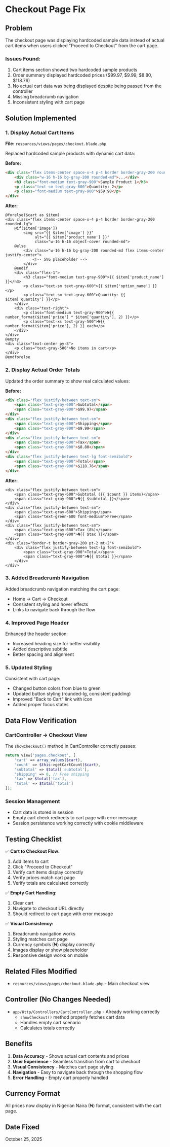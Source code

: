 # Checkout Page Fix

## Problem
The checkout page was displaying hardcoded sample data instead of actual cart items when users clicked "Proceed to Checkout" from the cart page.

### Issues Found:
1. Cart items section showed two hardcoded sample products
2. Order summary displayed hardcoded prices ($99.97, $9.99, $8.80, $118.76)
3. No actual cart data was being displayed despite being passed from the controller
4. Missing breadcrumb navigation
5. Inconsistent styling with cart page

## Solution Implemented

### 1. Display Actual Cart Items
**File:** `resources/views/pages/checkout.blade.php`

Replaced hardcoded sample products with dynamic cart data:

**Before:**
```html
<div class="flex items-center space-x-4 p-4 border border-gray-200 rounded-lg">
    <div class="w-16 h-16 bg-gray-200 rounded-md">...</div>
    <h3 class="font-medium text-gray-900">Sample Product 1</h3>
    <p class="text-sm text-gray-600">Quantity: 2</p>
    <p class="font-medium text-gray-900">$59.98</p>
</div>
```

**After:**
```blade
@forelse($cart as $item)
<div class="flex items-center space-x-4 p-4 border border-gray-200 rounded-lg">
    @if($item['image'])
        <img src="{{ $item['image'] }}" 
             alt="{{ $item['product_name'] }}" 
             class="w-16 h-16 object-cover rounded-md">
    @else
        <div class="w-16 h-16 bg-gray-200 rounded-md flex items-center justify-center">
            <!-- SVG placeholder -->
        </div>
    @endif
    <div class="flex-1">
        <h3 class="font-medium text-gray-900">{{ $item['product_name'] }}</h3>
        <p class="text-sm text-gray-600">{{ $item['option_name'] }}</p>
        <p class="text-sm text-gray-600">Quantity: {{ $item['quantity'] }}</p>
    </div>
    <div class="text-right">
        <p class="font-medium text-gray-900">₦{{ number_format($item['price'] * $item['quantity'], 2) }}</p>
        <p class="text-xs text-gray-500">₦{{ number_format($item['price'], 2) }} each</p>
    </div>
</div>
@empty
<div class="text-center py-8">
    <p class="text-gray-500">No items in cart</p>
</div>
@endforelse
```

### 2. Display Actual Order Totals
Updated the order summary to show real calculated values:

**Before:**
```html
<div class="flex justify-between text-sm">
    <span class="text-gray-600">Subtotal</span>
    <span class="text-gray-900">$99.97</span>
</div>
<div class="flex justify-between text-sm">
    <span class="text-gray-600">Shipping</span>
    <span class="text-gray-900">$9.99</span>
</div>
<div class="flex justify-between text-sm">
    <span class="text-gray-600">Tax</span>
    <span class="text-gray-900">$8.80</span>
</div>
<div class="flex justify-between text-lg font-semibold">
    <span class="text-gray-900">Total</span>
    <span class="text-gray-900">$118.76</span>
</div>
```

**After:**
```blade
<div class="flex justify-between text-sm">
    <span class="text-gray-600">Subtotal ({{ $count }} items)</span>
    <span class="text-gray-900">₦{{ $subtotal }}</span>
</div>
<div class="flex justify-between text-sm">
    <span class="text-gray-600">Shipping</span>
    <span class="text-green-600 font-medium">Free</span>
</div>
<div class="flex justify-between text-sm">
    <span class="text-gray-600">Tax (8%)</span>
    <span class="text-gray-900">₦{{ $tax }}</span>
</div>
<div class="border-t border-gray-200 pt-2 mt-2">
    <div class="flex justify-between text-lg font-semibold">
        <span class="text-gray-900">Total</span>
        <span class="text-gray-900">₦{{ $total }}</span>
    </div>
</div>
```

### 3. Added Breadcrumb Navigation
Added breadcrumb navigation matching the cart page:
- Home → Cart → Checkout
- Consistent styling and hover effects
- Links to navigate back through the flow

### 4. Improved Page Header
Enhanced the header section:
- Increased heading size for better visibility
- Added descriptive subtitle
- Better spacing and alignment

### 5. Updated Styling
Consistent with cart page:
- Changed button colors from blue to green
- Updated button styling (rounded-lg, consistent padding)
- Improved "Back to Cart" link with icon
- Added proper focus states

## Data Flow Verification

### CartController → Checkout View
The `showCheckout()` method in CartController correctly passes:
```php
return view('pages.checkout', [
    'cart' => array_values($cart),
    'count' => $this->getCartCount($cart),
    'subtotal' => $total['subtotal'],
    'shipping' => 0, // Free shipping
    'tax' => $total['tax'],
    'total' => $total['total']
]);
```

### Session Management
- Cart data is stored in session
- Empty cart check redirects to cart page with error message
- Session persistence working correctly with cookie middleware

## Testing Checklist

✅ **Cart to Checkout Flow:**
1. Add items to cart
2. Click "Proceed to Checkout"
3. Verify cart items display correctly
4. Verify prices match cart page
5. Verify totals are calculated correctly

✅ **Empty Cart Handling:**
1. Clear cart
2. Navigate to checkout URL directly
3. Should redirect to cart page with error message

✅ **Visual Consistency:**
1. Breadcrumb navigation works
2. Styling matches cart page
3. Currency symbols (₦) display correctly
4. Images display or show placeholder
5. Responsive design works on mobile

## Related Files Modified

- `resources/views/pages/checkout.blade.php` - Main checkout view

## Controller (No Changes Needed)

- `app/Http/Controllers/CartController.php` - Already working correctly
  - `showCheckout()` method properly fetches cart data
  - Handles empty cart scenario
  - Calculates totals correctly

## Benefits

1. **Data Accuracy** - Shows actual cart contents and prices
2. **User Experience** - Seamless transition from cart to checkout
3. **Visual Consistency** - Matches cart page styling
4. **Navigation** - Easy to navigate back through the shopping flow
5. **Error Handling** - Empty cart properly handled

## Currency Format

All prices now display in Nigerian Naira (₦) format, consistent with the cart page.

## Date Fixed
October 25, 2025
